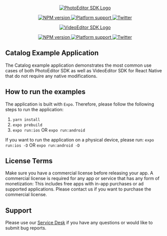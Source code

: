 <p align="center">
	<a href="https://img.ly/photo-sdk?utm_campaign=Projects&utm_source=Github&utm_medium=Catalog&utm_content=React-Native">
		<img src="https://img.ly/static/logos/PE.SDK_Logo.svg" alt="PhotoEditor SDK Logo"/>
	</a>
</p>
<p align="center">
  <a href="https://npmjs.org/package/react-native-photoeditorsdk">
    <img src="https://img.shields.io/npm/v/react-native-photoeditorsdk.svg" alt="NPM version">
  </a>
  <a href="https://npmjs.org/package/react-native-photoeditorsdk">
    <img src="https://img.shields.io/badge/platforms-android%20|%20ios-lightgrey.svg" alt="Platform support">
  </a>
  <a href="http://twitter.com/PhotoEditorSDK">
    <img src="https://img.shields.io/badge/twitter-@PhotoEditorSDK-blue.svg?style=flat" alt="Twitter">
  </a>
</p>

<p align="center">
    <a href="https://img.ly/video-sdk?utm_campaign=Projects&utm_source=Github&utm_medium=Catalog&utm_content=React-Native">
		<img src="https://img.ly/static/logos/VE.SDK_Logo.svg" alt="VideoEditor SDK Logo"/>
	</a>
</p>
<p align="center">
  <a href="https://npmjs.org/package/react-native-videoeditorsdk">
    <img src="https://img.shields.io/npm/v/react-native-videoeditorsdk.svg" alt="NPM version">
  </a>
  <a href="https://npmjs.org/package/react-native-videoeditorsdk">
    <img src="https://img.shields.io/badge/platforms-android%20|%20ios-lightgrey.svg" alt="Platform support">
  </a>
  <a href="http://twitter.com/VideoEditorSDK">
    <img src="https://img.shields.io/badge/twitter-@VideoEditorSDK-blue.svg?style=flat" alt="Twitter">
  </a>
</p>

## Catalog Example Application

The Catalog example application demonstrates the most common use cases of both PhotoEditor SDK as well as VideoEditor SDK for React Native that do not require any native modifications.

## How to run the examples

The application is built with `Expo`. Therefore, please follow the following steps to run the application:

1. `yarn install`
2. `expo prebuild`
3. `expo run:ios` OR `expo run:android`

If you want to run the application on a physical device, please run:
`expo run:ios -D` OR `expo run:android -D`

## License Terms

Make sure you have a commercial license before releasing your app.
A commercial license is required for any app or service that has any form of monetization: This includes free apps with in-app purchases or ad supported applications. Please contact us if you want to purchase the commercial license.

## Support

Please use our [Service Desk](https://support.img.ly) if you have any questions or would like to submit bug reports.
